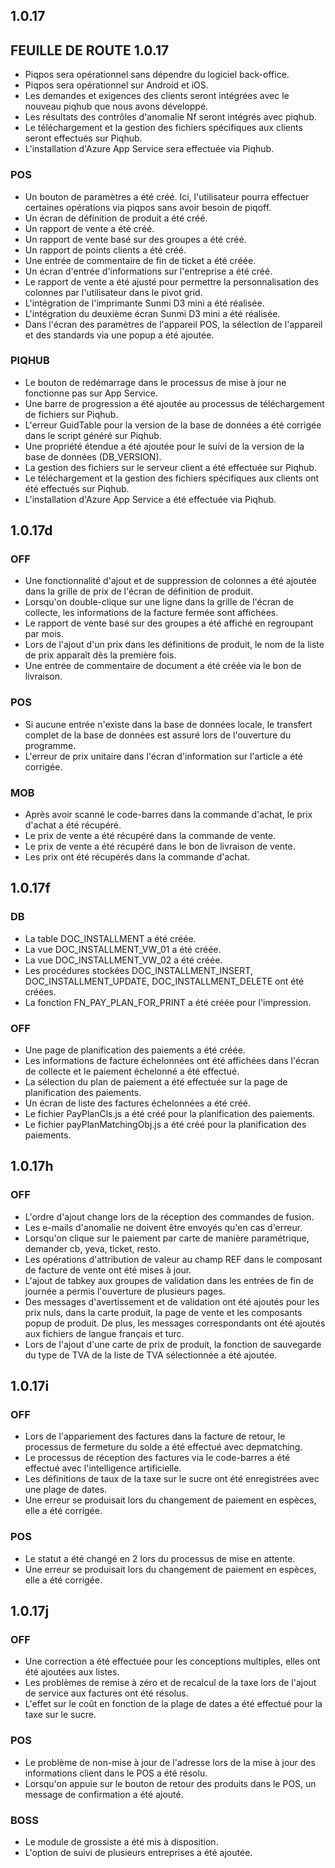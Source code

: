## 1.0.17
## FEUILLE DE ROUTE 1.0.17
- Piqpos sera opérationnel sans dépendre du logiciel back-office.
- Piqpos sera opérationnel sur Android et iOS.
- Les demandes et exigences des clients seront intégrées avec le nouveau piqhub que nous avons développé.
- Les résultats des contrôles d'anomalie Nf seront intégrés avec piqhub.
- Le téléchargement et la gestion des fichiers spécifiques aux clients seront effectués sur Piqhub.
- L'installation d'Azure App Service sera effectuée via Piqhub.
### POS
- Un bouton de paramètres a été créé. Ici, l'utilisateur pourra effectuer certaines opérations via piqpos sans avoir besoin de piqoff.
- Un écran de définition de produit a été créé.
- Un rapport de vente a été créé.
- Un rapport de vente basé sur des groupes a été créé.
- Un rapport de points clients a été créé.
- Une entrée de commentaire de fin de ticket a été créée.
- Un écran d'entrée d'informations sur l'entreprise a été créé.
- Le rapport de vente a été ajusté pour permettre la personnalisation des colonnes par l'utilisateur dans le pivot grid.
- L'intégration de l'imprimante Sunmi D3 mini a été réalisée.
- L'intégration du deuxième écran Sunmi D3 mini a été réalisée.
- Dans l'écran des paramètres de l'appareil POS, la sélection de l'appareil et des standards via une popup a été ajoutée.
### PIQHUB
- Le bouton de redémarrage dans le processus de mise à jour ne fonctionne pas sur App Service.
- Une barre de progression a été ajoutée au processus de téléchargement de fichiers sur Piqhub.
- L'erreur GuidTable pour la version de la base de données a été corrigée dans le script généré sur Piqhub.
- Une propriété étendue a été ajoutée pour le suivi de la version de la base de données (DB_VERSION).
- La gestion des fichiers sur le serveur client a été effectuée sur Piqhub.
- Le téléchargement et la gestion des fichiers spécifiques aux clients ont été effectués sur Piqhub.
- L'installation d'Azure App Service a été effectuée via Piqhub.

## 1.0.17d
### OFF
- Une fonctionnalité d'ajout et de suppression de colonnes a été ajoutée dans la grille de prix de l'écran de définition de produit.
- Lorsqu'on double-clique sur une ligne dans la grille de l'écran de collecte, les informations de la facture fermée sont affichées.
- Le rapport de vente basé sur des groupes a été affiché en regroupant par mois.
- Lors de l'ajout d'un prix dans les définitions de produit, le nom de la liste de prix apparaît dès la première fois.
- Une entrée de commentaire de document a été créée via le bon de livraison.
### POS
- Si aucune entrée n'existe dans la base de données locale, le transfert complet de la base de données est assuré lors de l'ouverture du programme.
- L'erreur de prix unitaire dans l'écran d'information sur l'article a été corrigée.
### MOB
- Après avoir scanné le code-barres dans la commande d'achat, le prix d'achat a été récupéré.
- Le prix de vente a été récupéré dans la commande de vente.
- Le prix de vente a été récupéré dans le bon de livraison de vente.
- Les prix ont été récupérés dans la commande d'achat.

## 1.0.17f
### DB
- La table DOC_INSTALLMENT a été créée.
- La vue DOC_INSTALLMENT_VW_01 a été créée.
- La vue DOC_INSTALLMENT_VW_02 a été créée.
- Les procédures stockées DOC_INSTALLMENT_INSERT, DOC_INSTALLMENT_UPDATE, DOC_INSTALLMENT_DELETE ont été créées.
- La fonction FN_PAY_PLAN_FOR_PRINT a été créée pour l'impression.
### OFF
- Une page de planification des paiements a été créée.
- Les informations de facture échelonnées ont été affichées dans l'écran de collecte et le paiement échelonné a été effectué.
- La sélection du plan de paiement a été effectuée sur la page de planification des paiements.
- Un écran de liste des factures échelonnées a été créé.
- Le fichier PayPlanCls.js a été créé pour la planification des paiements.
- Le fichier payPlanMatchingObj.js a été créé pour la planification des paiements.

## 1.0.17h
### OFF
- L'ordre d'ajout change lors de la réception des commandes de fusion.
- Les e-mails d'anomalie ne doivent être envoyés qu'en cas d'erreur.
- Lorsqu'on clique sur le paiement par carte de manière paramétrique, demander cb, yeva, ticket, resto.
- Les opérations d'attribution de valeur au champ REF dans le composant de facture de vente ont été mises à jour.
- L'ajout de tabkey aux groupes de validation dans les entrées de fin de journée a permis l'ouverture de plusieurs pages.
- Des messages d'avertissement et de validation ont été ajoutés pour les prix nuls, dans la carte produit, la page de vente et les composants popup de produit. De plus, les messages correspondants ont été ajoutés aux fichiers de langue français et turc.
- Lors de l'ajout d'une carte de prix de produit, la fonction de sauvegarde du type de TVA de la liste de TVA sélectionnée a été ajoutée.

## 1.0.17i
### OFF
- Lors de l'appariement des factures dans la facture de retour, le processus de fermeture du solde a été effectué avec depmatching.
- Le processus de réception des factures via le code-barres a été effectué avec l'intelligence artificielle.
- Les définitions de taux de la taxe sur le sucre ont été enregistrées avec une plage de dates.
- Une erreur se produisait lors du changement de paiement en espèces, elle a été corrigée.

### POS
- Le statut a été changé en 2 lors du processus de mise en attente.
- Une erreur se produisait lors du changement de paiement en espèces, elle a été corrigée.

## 1.0.17j
### OFF
- Une correction a été effectuée pour les conceptions multiples, elles ont été ajoutées aux listes.
- Les problèmes de remise à zéro et de recalcul de la taxe lors de l'ajout de service aux factures ont été résolus.
- L'effet sur le coût en fonction de la plage de dates a été effectué pour la taxe sur le sucre.

### POS
- Le problème de non-mise à jour de l'adresse lors de la mise à jour des informations client dans le POS a été résolu.
- Lorsqu'on appuie sur le bouton de retour des produits dans le POS, un message de confirmation a été ajouté.

### BOSS
- Le module de grossiste a été mis à disposition.
- L'option de suivi de plusieurs entreprises a été ajoutée.
